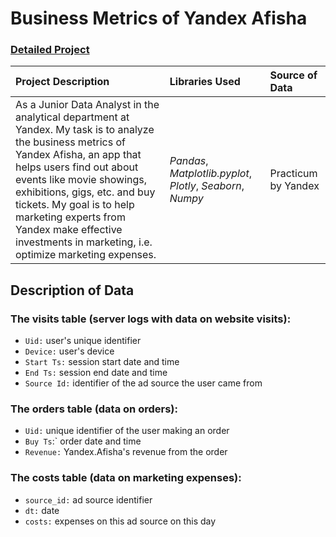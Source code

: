 # Business Metrics of Yandex Afisha
### [Detailed Project](https://nbviewer.org/github/davidefilosa/BusinessMetrics/blob/master/BusinessMetricsofYandexAfisha.ipynb)


| Project Description | Libraries Used | Source of Data |
| :---------------------- | :---------------------- | :---------------------- | 
|As a Junior Data Analyst in the analytical department at Yandex. My task is to analyze the business metrics of Yandex Afisha, an app that helps users find out about events like movie showings, exhibitions, gigs, etc. and buy tickets. My goal is to help marketing experts from Yandex make effective investments in marketing, i.e. optimize marketing expenses. | *Pandas*, *Matplotlib.pyplot*, *Plotly*, *Seaborn*, *Numpy* | Practicum by Yandex |


## Description of Data

### The visits table (server logs with data on website visits):
- `Uid:` user's unique identifier
- `Device:` user's device
- `Start Ts:` session start date and time
- `End Ts:` session end date and time
- `Source Id:` identifier of the ad source the user came from

### The orders table (data on orders):
- `Uid:` unique identifier of the user making an order
- `Buy Ts`:` order date and time
- `Revenue:` Yandex.Afisha's revenue from the order

### The costs table (data on marketing expenses):
- `source_id:` ad source identifier
- `dt:` date
- `costs:` expenses on this ad source on this day
